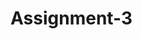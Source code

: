 # Assignment-3
<!--https://github.com/Jlabianca01/Assignment-3.git-->
<!--Wed Address - ec2-3-82-221-174.compute-1.amazonaws.com -->
<!--Public IP Address - 3.82.221.174 -->
